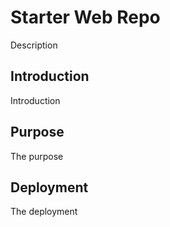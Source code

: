 # Starter Web Repo

Description

## Introduction

Introduction

## Purpose

The purpose

## Deployment

The deployment
